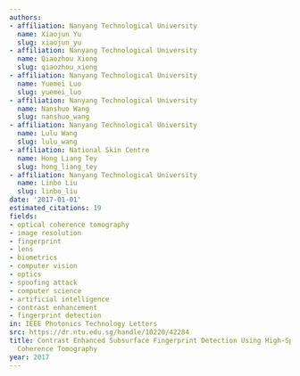 ```yaml
---
authors:
- affiliation: Nanyang Technological University
  name: Xiaojun Yu
  slug: xiaojun_yu
- affiliation: Nanyang Technological University
  name: Qiaozhou Xiong
  slug: qiaozhou_xiong
- affiliation: Nanyang Technological University
  name: Yuemei Luo
  slug: yuemei_luo
- affiliation: Nanyang Technological University
  name: Nanshuo Wang
  slug: nanshuo_wang
- affiliation: Nanyang Technological University
  name: Lulu Wang
  slug: lulu_wang
- affiliation: National Skin Centre
  name: Hong Liang Tey
  slug: hong_liang_tey
- affiliation: Nanyang Technological University
  name: Linbo Liu
  slug: linbo_liu
date: '2017-01-01'
estimated_citations: 19
fields:
- optical coherence tomography
- image resolution
- fingerprint
- lens
- biometrics
- computer vision
- optics
- spoofing attack
- computer science
- artificial intelligence
- contrast enhancement
- fingerprint detection
in: IEEE Photonics Technology Letters
src: https://dr.ntu.edu.sg/handle/10220/42284
title: Contrast Enhanced Subsurface Fingerprint Detection Using High-Speed Optical
  Coherence Tomography
year: 2017
---
```

